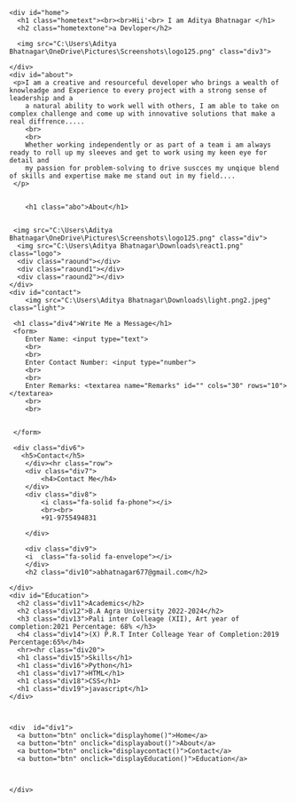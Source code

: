 <!DOCTYPE html>
<html lang="en">
<head>
    <meta charset="UTF-8">
    <meta name="viewport" content="width=device-width, initial-scale=1.0">
    <title>Document</title>
    <link rel="stylesheet" href="my web.css">
    <meta name="viewport" content="width=device-width, initial-scale=1.0">
    <link rel="stylesheet" href="https://cdnjs.cloudflare.com/ajax/libs/font-awesome/6.4.2/css/all.min.css" integrity="sha512-z3gLpd7yknf1YoNbCzqRKc4qyor8gaKU1qmn+CShxbuBusANI9QpRohGBreCFkKxLhei6S9CQXFEbbKuqLg0DA=="
     crossorigin="anonymous" referrerpolicy="no-referrer" />

</head>
<script type="text/javascript">
    function displayhome(){
        var divhome=document.getElementById("home");
        var divabout=document.getElementById("about");
        var divcontact=document.getElementById("contact");
        var divEducation=document.getElementById("Education");
        divhome.style.display="block";
        divabout.style.display="none";
        divcontact.style.display="none";
        divEducation.style.display="none";
    
    }
    function displayabout(){
        var divhome=document.getElementById("home");
        var divabout=document.getElementById("about");
        var divcontact=document.getElementById("contact");
        var divEducation=document.getElementById("Education");
        divhome.style.display="none";
        divabout.style.display="block";
        divcontact.style.display="none";
        divEducation.style.display="none";

    
    }
    function displaycontact(){
        var divhome=document.getElementById("home");
        var divabout=document.getElementById("about");
        var divcontact=document.getElementById("contact");
        var divEducation=document.getElementById("Education");
        divhome.style.display="none";
        divabout.style.display="none";
        divcontact.style.display="block";
        divEducation.style.display="none";

    
    }
    function displayEducation(){
        var divhome=document.getElementById("home");
        var divabout=document.getElementById("about");
        var divcontact=document.getElementById("contact");
        var divEducation=document.getElementById("Education");
        divhome.style.display="none";
        divabout.style.display="none";
        divcontact.style.display="none";
        divEducation.style.display="block";

        
    
    }
</script>
<body>

    <div id="home">
      <h1 class="hometext"><br><br>Hii'<br> I am Aditya Bhatnagar </h1>
      <h2 class="hometextone">a Devloper</h2>
     
      <img src="C:\Users\Aditya Bhatnagar\OneDrive\Pictures\Screenshots\logo125.png" class="div3">

    </div>
    <div id="about">
     <p>I am a creative and resourceful developer who brings a wealth of knowleadge and Experience to every project with a strong sense of leadership and a 
        a natural ability to work well with others, I am able to take on complex challenge and come up with innovative solutions that make a real diffrence.....
        <br>
        <br>
        Whether working independently or as part of a team i am always ready to roll up my sleeves and get to work using my keen eye for detail and 
        my passion for problem-solving to drive suscces my unqique blend of skills and expertise make me stand out in my field....
     </p>

     
        <h1 class="abo">About</h1>
        
    
     <img src="C:\Users\Aditya Bhatnagar\OneDrive\Pictures\Screenshots\logo125.png" class="div">
      <img src="C:\Users\Aditya Bhatnagar\Downloads\react1.png" class="logo">
      <div class="raound"></div>
      <div class="raound1"></div>
      <div class="raound2"></div>
    </div>
    <div id="contact">
        <img src="C:\Users\Aditya Bhatnagar\Downloads\light.png2.jpeg" class="light">

     <h1 class="div4">Write Me a Message</h1>
     <form>
        Enter Name: <input type="text">
        <br>
        <br>
        Enter Contact Number: <input type="number">
        <br>
        <br>
        Enter Remarks: <textarea name="Remarks" id="" cols="30" rows="10"></textarea>
        <br>
        <br>
      
      
     </form>
     
     <div class="div6">
       <h5>Contact</h5>
        </div><hr class="row">
        <div class="div7">
            <h4>Contact Me</h4>
        </div>
        <div class="div8">
            <i class="fa-solid fa-phone"></i>
            <br><br>
            +91-9755494831
            
        </div>

        <div class="div9">
        <i  class="fa-solid fa-envelope"></i>
        </div>
        <h2 class="div10">abhatnagar677@gmail.com</h2>

    </div>
    <div id="Education">
      <h2 class="div11">Academics</h2>
      <h2 class="div12">B.A Agra University 2022-2024</h2>
      <h3 class="div13">Pali inter Colleage (XII), Art year of completion:2021 Percentage: 68% </h3>
      <h4 class="div14">(X) P.R.T Inter Colleage Year of Completion:2019 Percentage:65%</h4>
      <hr><hr class="div20">
      <h1 class="div15">Skills</h1>
      <h1 class="div16">Python</h1>
      <h1 class="div17">HTML</h1>
      <h1 class="div18">CSS</h1>
      <h1 class="div19">javascript</h1>
    </div>

   

    <div  id="div1">
      <a button="btn" onclick="displayhome()">Home</a>
      <a button="btn" onclick="displayabout()">About</a>
      <a button="btn" onclick="displaycontact()">Contact</a>
      <a button="btn" onclick="displayEducation()">Education</a>

     

    </div>
    
</body>
</html>
